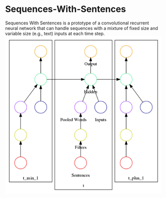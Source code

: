 # Sequences-With-Sentences
Sequences With Sentences is a prototype of a convolutional recurrent neural network that can handle sequences with a mixture of fixed size and variable size (e.g., text) inputs at each time step.
![Model](cnn_lstm.dot.png)

